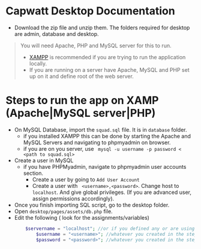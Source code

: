 # Capwatt Desktop Documentation

- Download the zip file and unzip them. The folders required for desktop are admin, database and desktop.
> You will need Apache, PHP and MySQL server for this to run.
> - [XAMPP](https://www.apachefriends.org/download.html) is recommended if you are trying to run the application locally.
>  - If you are running on a server have Apache, MySQL and PHP set up on it and define root of the web server.


# Steps to run the app on XAMP (Apache|MySQL server|PHP)

- On MySQL Database, import the ```squad.sql``` file. It is in ```database``` folder.
	- if you installed XAMPP this can be done by starting the Apache and MySQL Servers and navigating to phpmyadmin on browser.
	- if you are on you server, use
	  ``` mysql -u username -p password < <path to squad.sql>```
- Create a user in MySQL
	- if you have PHPMyadmin, navigate to phpmyadmin user accounts section.
		- Create a user by going to ```Add User Account```
		- Create a user with ``` <username>,<password>```. Change host to ```localhost```. And give global privileges. (If you are advanced user, assign permissions accordingly).
- Once you finish importing SQL script, go to the desktop folder.
- Open ``` desktop/pages/assets/db.php ``` file.
- Edit the following ( look for the assignments/variables)
	```php
		$servername = "localhost"; //or if you defined any or are using server
        	$username = "<username>"; //whatever you created in the step earlier
        	$password = "<password>"; //whatever you created in the step earlier
   	```
